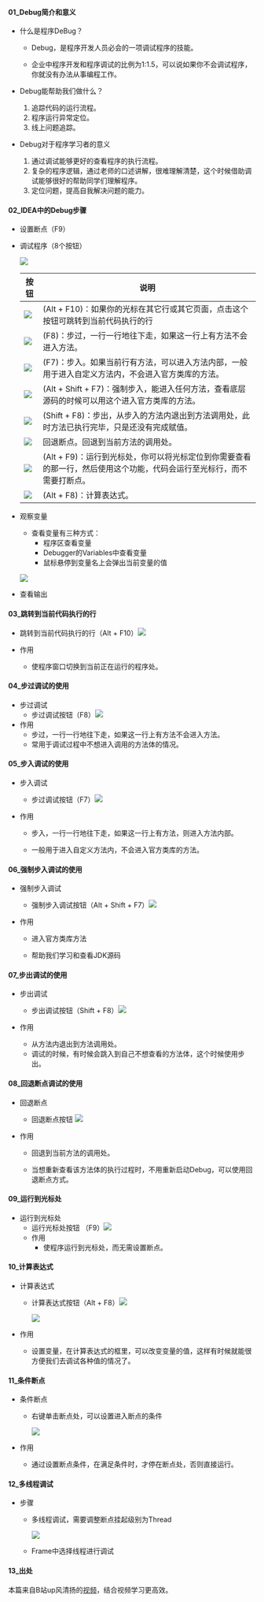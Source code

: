 #### 01_Debug简介和意义

+ 什么是程序DeBug？
  + Debug，是程序开发人员必会的一项调试程序的技能。

  + 企业中程序开发和程序调试的比例为1:1.5，可以说如果你不会调试程序，你就没有办法从事编程工作。

    

+ Debug能帮助我们做什么？
  1. 追踪代码的运行流程。
  2. 程序运行异常定位。
  3. 线上问题追踪。

  

+ Debug对于程序学习者的意义

  1. 通过调试能够更好的查看程序的执行流程。
  2. 复杂的程序逻辑，通过老师的口述讲解，很难理解清楚，这个时候借助调试能够很好的帮助同学们理解程序。
  3. 定位问题，提高自我解决问题的能力。

  


#### 02_IDEA中的Debug步骤

+ 设置断点（F9）

+ 调试程序（8个按钮）

  ![](https://p3-juejin.byteimg.com/tos-cn-i-k3u1fbpfcp/6e6a44619ef74568820ddcedb8eacd7b~tplv-k3u1fbpfcp-zoom-1.image)

  | 按钮                                                         | 说明                                                         |
  | ------------------------------------------------------------ | ------------------------------------------------------------ |
  | ![](https://p3-juejin.byteimg.com/tos-cn-i-k3u1fbpfcp/46f3d9ef52474fb8bc8408b9d7e29e7e~tplv-k3u1fbpfcp-zoom-1.image)                            | (Alt + F10)：如果你的光标在其它行或其它页面，点击这个按钮可跳转到当前代码执行的行 |
  | ![](https://p3-juejin.byteimg.com/tos-cn-i-k3u1fbpfcp/41b1b76e281c4f8aaf1e3e31b1d50b74~tplv-k3u1fbpfcp-zoom-1.image)                            | (F8)：步过，一行一行地往下走，如果这一行上有方法不会进入方法。 |
  | ![](https://p3-juejin.byteimg.com/tos-cn-i-k3u1fbpfcp/b0d3d68832944eadb5ad2fd29562c72e~tplv-k3u1fbpfcp-zoom-1.image) | (F7)：步入。如果当前行有方法，可以进入方法内部，一般用于进入自定义方法内，不会进入官方类库的方法。 |
  | ![](https://p3-juejin.byteimg.com/tos-cn-i-k3u1fbpfcp/845b70957ca7423d842d16f00a96d816~tplv-k3u1fbpfcp-zoom-1.image)                            | (Alt + Shift + F7)：强制步入，能进入任何方法，查看底层源码的时候可以用这个进入官方类库的方法。 |
  | ![](https://p3-juejin.byteimg.com/tos-cn-i-k3u1fbpfcp/0948f7219a5f4df682f12743d51f9065~tplv-k3u1fbpfcp-zoom-1.image)                            | (Shift + F8)：步出，从步入的方法内退出到方法调用处，此时方法已执行完毕，只是还没有完成赋值。 |
  | ![](https://p3-juejin.byteimg.com/tos-cn-i-k3u1fbpfcp/5161c9c3cfd044a89b352fec8d26c44a~tplv-k3u1fbpfcp-zoom-1.image)                            | 回退断点。回退到当前方法的调用处。                                             |
  | ![](https://p3-juejin.byteimg.com/tos-cn-i-k3u1fbpfcp/b51c96e427164406ad276ff8c20612c2~tplv-k3u1fbpfcp-zoom-1.image)                            | (Alt + F9)：运行到光标处，你可以将光标定位到你需要查看的那一行，然后使用这个功能，代码会运行至光标行，而不需要打断点。 |
  | ![](https://p3-juejin.byteimg.com/tos-cn-i-k3u1fbpfcp/c89d8b5ae1b748748612adb764b5066b~tplv-k3u1fbpfcp-zoom-1.image)                            | (Alt + F8)：计算表达式。                                     |

+ 观察变量

  + 查看变量有三种方式：
    + 程序区查看变量
    + Debugger的Variables中查看变量
    + 鼠标悬停到变量名上会弹出当前变量的值

  ![](https://p3-juejin.byteimg.com/tos-cn-i-k3u1fbpfcp/786c2166e12d41debc775afbc4f84d16~tplv-k3u1fbpfcp-zoom-1.image)

+ 查看输出

  

#### 03_跳转到当前代码执行的行

- 跳转到当前代码执行的行（Alt + F10）![](https://p3-juejin.byteimg.com/tos-cn-i-k3u1fbpfcp/5d4e738942e14d749c8340b0748b0e5f~tplv-k3u1fbpfcp-zoom-1.image)

- 作用

  - 使程序窗口切换到当前正在运行的程序处。

    

#### 04_步过调试的使用

+ 步过调试
  + 步过调试按钮（F8）![](https://p3-juejin.byteimg.com/tos-cn-i-k3u1fbpfcp/095ced070cd04ff291159d7abbfb6439~tplv-k3u1fbpfcp-zoom-1.image)
+ 作用
  + 步过，一行一行地往下走，如果这一行上有方法不会进入方法。
  + 常用于调试过程中不想进入调用的方法体的情况。



#### 05_步入调试的使用

+ 步入调试

  + 步过调试按钮（F7）![](https://p3-juejin.byteimg.com/tos-cn-i-k3u1fbpfcp/dc9f5216e6b14e699051773481d890b9~tplv-k3u1fbpfcp-zoom-1.image)

+ 作用

  + 步入，一行一行地往下走，如果这一行上有方法，则进入方法内部。

  + 一般用于进入自定义方法内，不会进入官方类库的方法。

    

#### 06_强制步入调试的使用

- 强制步入调试

  - 强制步入调试按钮（Alt + Shift + F7）![](https://p3-juejin.byteimg.com/tos-cn-i-k3u1fbpfcp/b24c8620c9a44f318fe04d45ead1c475~tplv-k3u1fbpfcp-zoom-1.image)  

- 作用

  - 进入官方类库方法

  - 帮助我们学习和查看JDK源码

    

#### 07_步出调试的使用

- 步出调试
  - 步出调试按钮（Shift + F8）![](https://p3-juejin.byteimg.com/tos-cn-i-k3u1fbpfcp/190739df50314e5e8f0c172350519363~tplv-k3u1fbpfcp-zoom-1.image)  

- 作用
  - 从方法内退出到方法调用处。
  - 调试的时候，有时候会跳入到自己不想查看的方法体，这个时候使用步出。



#### 08_回退断点调试的使用

- 回退断点

  - 回退断点按钮  ![](https://p3-juejin.byteimg.com/tos-cn-i-k3u1fbpfcp/a30e786abfe0419f975b2b21128fb81d~tplv-k3u1fbpfcp-zoom-1.image)   

- 作用

  - 回退到当前方法的调用处。

  - 当想重新查看该方法体的执行过程时，不用重新启动Debug，可以使用回退断点方式。

    

#### 09_运行到光标处

- 运行到光标处
  - 运行光标处按钮 （F9）![](https://p3-juejin.byteimg.com/tos-cn-i-k3u1fbpfcp/50af61dd776444b39e7beee36c42d907~tplv-k3u1fbpfcp-zoom-1.image)  
  - 作用
    - 使程序运行到光标处，而无需设置断点。



#### 10_计算表达式

- 计算表达式

  - 计算表达式按钮（Alt + F8）![](https://p3-juejin.byteimg.com/tos-cn-i-k3u1fbpfcp/fd975ca2521c45b78017c427d75f0b85~tplv-k3u1fbpfcp-zoom-1.image)  

    ![](https://p3-juejin.byteimg.com/tos-cn-i-k3u1fbpfcp/3f6e3c905f404b44b2318d2c65864c97~tplv-k3u1fbpfcp-zoom-1.image)

- 作用

  - 设置变量，在计算表达式的框里，可以改变变量的值，这样有时候就能很方便我们去调试各种值的情况了。 

    

#### 11_条件断点

- 条件断点

  - 右键单击断点处，可以设置进入断点的条件

    ![](https://p3-juejin.byteimg.com/tos-cn-i-k3u1fbpfcp/766e70e7f2b940209c5c4e9459810719~tplv-k3u1fbpfcp-zoom-1.image)

- 作用

  - 通过设置断点条件，在满足条件时，才停在断点处，否则直接运行。

    

#### 12_多线程调试

+ 步骤
  + 多线程调试，需要调整断点挂起级别为Thread

    ![](https://p3-juejin.byteimg.com/tos-cn-i-k3u1fbpfcp/be2033196277476ab7126c2b611ca0e4~tplv-k3u1fbpfcp-zoom-1.image)

  + Frame中选择线程进行调试
  
#### 13_出处
本篇来自B站up风清扬的[视频](https://www.bilibili.com/video/BV1LJ41187hu?p=6&share_medium=iphone&share_plat=ios&share_source=WEIXIN&share_tag=s_i&timestamp=1619797311&unique_k=XnKRMN)，结合视频学习更高效。